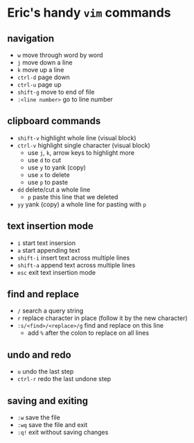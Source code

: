# Eric's handy `vim` commands

## navigation
- `w` move through word by word
- `j` move down a line
- `k` move up a line
- `ctrl-d` page down
- `ctrl-u` page up
- `shift-g` move to end of file
- `:<line number>` go to line number

## clipboard commands
- `shift-v` highlight whole line (visual block)
- `ctrl-v` highlight single character (visual block)
  - use `j`, `k`, arrow keys to highlight more
  - use `d` to cut
  - use `y` to yank (copy)
  - use `x` to delete
  - use `p` to paste
- `dd` delete/cut a whole line
  - `p` paste this line that we deleted
- `yy` yank (copy) a whole line for pasting with `p`

## text insertion mode
- `i` start text insersion
- `a` start appending text
- `shift-i` insert text across multiple lines 
- `shift-a` append text across multiple lines
- `esc` exit text insertion mode

## find and replace
- `/` search a query string
- `r` replace character in place (follow it by the new character)
- `:s/<find>/<replace>/g` find and replace on this line
  - add `%` after the colon to replace on all lines

## undo and redo
- `u` undo the last step
- `ctrl-r` redo the last undone step

## saving and exiting
- `:w` save the file
- `:wq` save the file and exit
- `:q!` exit without saving changes
